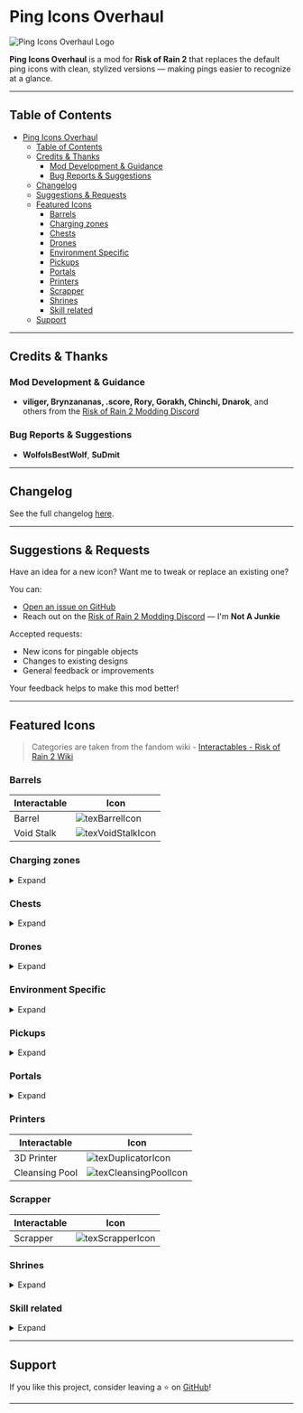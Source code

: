 # Ping Icons Overhaul

![Ping Icons Overhaul Logo](https://raw.githubusercontent.com/NotAJunkie2/ror2_ping_icons_overhaul/main/PingIconsOverhaul/Thunderstore/icon.png)

**Ping Icons Overhaul** is a mod for **Risk of Rain 2** that replaces the default ping icons with clean, stylized versions — making pings easier to recognize at a glance.

---

## Table of Contents

- [Ping Icons Overhaul](#ping-icons-overhaul)
  - [Table of Contents](#table-of-contents)
  - [Credits \& Thanks](#credits--thanks)
    - [Mod Development \& Guidance](#mod-development--guidance)
    - [Bug Reports \& Suggestions](#bug-reports--suggestions)
  - [Changelog](#changelog)
  - [Suggestions \& Requests](#suggestions--requests)
  - [Featured Icons](#featured-icons)
    - [Barrels](#barrels)
    - [Charging zones](#charging-zones)
    - [Chests](#chests)
    - [Drones](#drones)
    - [Environment Specific](#environment-specific)
    - [Pickups](#pickups)
    - [Portals](#portals)
    - [Printers](#printers)
    - [Scrapper](#scrapper)
    - [Shrines](#shrines)
    - [Skill related](#skill-related)
  - [Support](#support)

---

## Credits & Thanks

### Mod Development & Guidance

- **viliger, Brynzananas, .score, Rory, Gorakh, Chinchi, Dnarok**, and others from the [Risk of Rain 2 Modding Discord](https://discord.gg/NqpXTBB2)

### Bug Reports & Suggestions

- **WolfoIsBestWolf**, **SuDmit**

---

## Changelog

See the full changelog [here](./PingIconsOverhaul/Thunderstore/CHANGELOG.md).

---

## Suggestions & Requests

Have an idea for a new icon? Want me to tweak or replace an existing one?

You can:

- [Open an issue on GitHub](https://github.com/NotAJunkie2/ror2_ping_icons_overhaul/issues)
- Reach out on the [Risk of Rain 2 Modding Discord](https://discord.gg/NqpXTBB2) — I'm **Not A Junkie**

Accepted requests:

- New icons for pingable objects
- Changes to existing designs
- General feedback or improvements

Your feedback helps to make this mod better!

---

## Featured Icons

> Categories are taken from the fandom wiki - [Interactables - Risk of Rain 2 Wiki](https://riskofrain2.fandom.com/wiki/Interactables "Interactables")

### Barrels

| Interactable | Icon                                                                                                                                               |
| ------------ | -------------------------------------------------------------------------------------------------------------------------------------------------- |
| Barrel       | ![texBarrelIcon](https://raw.githubusercontent.com/NotAJunkie2/ror2_ping_icons_overhaul/main/image/README/barrels/texBarrelIcon.png "Barrel")           |
| Void Stalk   | ![texVoidStalkIcon](https://raw.githubusercontent.com/NotAJunkie2/ror2_ping_icons_overhaul/main/image/README/barrels/texVoidStalkIcon.png "Void Stalk") |

### Charging zones

<details>
<summary>Expand</summary>

| Interactable          | Icon                                                                                                                                                                           |
| --------------------- | ------------------------------------------------------------------------------------------------------------------------------------------------------------------------------ |
| Assessment Focus      | ![texVoidFocusIcon](https://raw.githubusercontent.com/NotAJunkie2/ror2_ping_icons_overhaul/main/image/README/charging_zones/texVoidFocusIcon.png "Assessment Focus")                |
| Cell Vent             | ![texCellVentIcon](https://raw.githubusercontent.com/NotAJunkie2/ror2_ping_icons_overhaul/main/image/README/charging_zones/texCellVentIcon.png "Cell Vent")                         |
| Deep Void Signal      | ![texVoidSignalIcon](https://raw.githubusercontent.com/NotAJunkie2/ror2_ping_icons_overhaul/main/image/README/charging_zones/texVoidSignalIcon.png "Deep Void Signal")              |
| Pillar of Blood       | ![texPillarBloodIcon](https://raw.githubusercontent.com/NotAJunkie2/ror2_ping_icons_overhaul/main/image/README/charging_zones/texPillarBloodIcon.png "Pillar of Blood")             |
| Pillar of Design      | ![texPillarDesignIcon](https://raw.githubusercontent.com/NotAJunkie2/ror2_ping_icons_overhaul/main/image/README/charging_zones/texPillarDesignIcon.png "Pillar of Design")          |
| Pillar of Mass        | ![texPillarMassIcon](https://raw.githubusercontent.com/NotAJunkie2/ror2_ping_icons_overhaul/main/image/README/charging_zones/texPillarMassIcon.png "Pillar of Mass")                |
| Pillar of Soul        | ![texPillarSoulIcon](https://raw.githubusercontent.com/NotAJunkie2/ror2_ping_icons_overhaul/main/image/README/charging_zones/texPillarSoulIcon.png "Pillar of Soul")                |
| Primordial Teleporter | ![texMoonTeleporterIcon](https://raw.githubusercontent.com/NotAJunkie2/ror2_ping_icons_overhaul/main/image/README/charging_zones/texMoonTeleporterIcon.png "Primordial Teleporter") |
| Teleporter            | ![texTeleporterIcon](https://raw.githubusercontent.com/NotAJunkie2/ror2_ping_icons_overhaul/main/image/README/charging_zones/texTeleporterIcon.png "Teleporter")                    |

</details>

### Chests

<details>
<summary>Expand</summary>

| Interactable                   | Icon                                                                                                                                                                                               |
| ------------------------------ | -------------------------------------------------------------------------------------------------------------------------------------------------------------------------------------------------- |
| Adaptive Chest                 | ![texAdaptiveChestIcon](https://raw.githubusercontent.com/NotAJunkie2/ror2_ping_icons_overhaul/main/image/README/chests/texAdaptiveChestIcon.png "Adaptive Chest")                                      |
| Aurelionite Fragment           | ![texAurelioniteFragmentIcon](https://raw.githubusercontent.com/NotAJunkie2/ror2_ping_icons_overhaul/main/image/README/chests/texAurelioniteFragmentIcon.png "Aurelionite Fragment")                    |
| Cloacked Chest                 | ![texCloackedChestIcon](https://raw.githubusercontent.com/NotAJunkie2/ror2_ping_icons_overhaul/main/image/README/chests/texCloackedChestIcon.png "Cloacked Chest")                                      |
| Crashed Multishop "Delivery"   | ![texCrashedDeliveryIcon](https://raw.githubusercontent.com/NotAJunkie2/ror2_ping_icons_overhaul/main/image/README/chests/texCrashedDeliveryIcon.png "Crashed Multishop 'Delivery'")                    |
| Encrusted Cache                | ![texEncrustedCacheIcon](https://raw.githubusercontent.com/NotAJunkie2/ror2_ping_icons_overhaul/main/image/README/chests/texEncrustedCacheIcon.png "Encrusted Cache")                                   |
| Equipment Barrel               | ![texEquipmentBarrelIcon](https://raw.githubusercontent.com/NotAJunkie2/ror2_ping_icons_overhaul/main/image/README/chests/texEquipmentBarrelIcon.png "Equipment Barrel")                                |
| Equipment Triple Shop          | ![texTripleShopEquipmentIcon](https://raw.githubusercontent.com/NotAJunkie2/ror2_ping_icons_overhaul/main/image/README/chests/texTripleShopEquipmentIcon.png "Equipment Triple Shop")                   |
| Large Category Chest - Damage  | ![texLargeCatChestDamIcon](https://raw.githubusercontent.com/NotAJunkie2/ror2_ping_icons_overhaul/main/image/README/chests/large_chests/texLargeCatChestDamIcon.png "Large Category Chest - Damage")    |
| Large Category Chest - Healing | ![texLargeCatChestHealIcon](https://raw.githubusercontent.com/NotAJunkie2/ror2_ping_icons_overhaul/main/image/README/chests/large_chests/texLargeCatChestHealIcon.png "Large Category Chest - Healing") |
| Large Category Chest - Utility | ![texLargeCatChestUtilIcon](https://raw.githubusercontent.com/NotAJunkie2/ror2_ping_icons_overhaul/main/image/README/chests/large_chests/texLargeCatChestUtilIcon.png "Large Category Chest - Utility") |
| Large Chest                    | ![texLargeChestIcon](https://raw.githubusercontent.com/NotAJunkie2/ror2_ping_icons_overhaul/main/image/README/chests/large_chests/texLargeChestIcon.png "Large Chest")                                  |
| Legendary Chest                | ![texLegendaryChestIcon](https://raw.githubusercontent.com/NotAJunkie2/ror2_ping_icons_overhaul/main/image/README/chests/texLegendaryChestIcon.png "Legendary Chest")                                   |
| Lunar Pod                      | ![texLunarPodIcon](https://raw.githubusercontent.com/NotAJunkie2/ror2_ping_icons_overhaul/main/image/README/chests/texLunarPodIcon.png "Lunar Pod")                                                     |
| Multishop Terminal             | ![texTripleShopIcon](https://raw.githubusercontent.com/NotAJunkie2/ror2_ping_icons_overhaul/main/image/README/chests/texTripleShopIcon.png "Multishop Terminal")                                        |
| Rusty Lockbox                  | ![texRustyLockboxIcon](https://raw.githubusercontent.com/NotAJunkie2/ror2_ping_icons_overhaul/main/image/README/chests/texRustyLockboxIcon.png "Rusty Lockbox")                                         |
| Scavenger's Sack               | ![texScavBackpackIcon](https://raw.githubusercontent.com/NotAJunkie2/ror2_ping_icons_overhaul/main/image/README/chests/texScavBackpackIcon.png "Scavenger's Sack")                                      |
| Small Category Chest - Damage  | ![texSmallCatChestDamIcon](https://raw.githubusercontent.com/NotAJunkie2/ror2_ping_icons_overhaul/main/image/README/chests/small_chests/texSmallCatChestDamIcon.png "Small Category Chest - Damage")    |
| Small Category Chest - Healing | ![texSmallCatChestHealIcon](https://raw.githubusercontent.com/NotAJunkie2/ror2_ping_icons_overhaul/main/image/README/chests/small_chests/texSmallCatChestHealIcon.png "Small Category Chest - Healing") |
| Small Category Chest - Utility | ![texSmallCatChestUtilIcon](https://raw.githubusercontent.com/NotAJunkie2/ror2_ping_icons_overhaul/main/image/README/chests/small_chests/texSmallCatChestUtilIcon.png "Small Category Chest - Utility") |
| Small Chest                    | ![texSmallChestIcon](https://raw.githubusercontent.com/NotAJunkie2/ror2_ping_icons_overhaul/main/image/README/chests/small_chests/texSmallChestIcon.png "Small Chest")                                  |
| Void Cradle                    | ![texVoidCradleIcon](https://raw.githubusercontent.com/NotAJunkie2/ror2_ping_icons_overhaul/main/image/README/chests/texVoidCradleIcon.png "Void Cradle")                                               |
| Void Potential                 | ![texVoidPotentialIcon](https://raw.githubusercontent.com/NotAJunkie2/ror2_ping_icons_overhaul/main/image/README/chests/texVoidPotentialIcon.png "Void Potential")                                      |

</details>

### Drones

<details>
<summary>Expand</summary>

| Interactable             | Icon          |
| ------------------------ | ------------- |
| Broken Combat Drone      | **WIP** |
| Broken Emergency Drone   | **WIP** |
| Broken Equipment Drone   | **WIP** |
| Broken Healing Drone     | **WIP** |
| Broken Incinerator Drone | **WIP** |
| Broken Missile Drone     | **WIP** |
| Broken Turret            | **WIP** |
| Lemurian Egg             | **WIP** |
| TC-280                   | **WIP** |

</details>

### Environment Specific

<details>
<summary>Expand</summary>

| Interactable               |                                                                                  Icon                                                                                  |
| :------------------------- | :--------------------------------------------------------------------------------------------------------------------------------------------------------------------: |
| Artifact Pickup            | ![texArtifactPickup](https://raw.githubusercontent.com/NotAJunkie2/ror2_ping_icons_overhaul/main/image/README/environment_specific/texArtifactPickup.png "Artifact Pickup") |
| Alloy Vulture Nest         |                                                                             **WIP**                                                                             |
| Aurelionite Geode          |                                                                             **WIP**                                                                             |
| Broken REX                 |                                                                             **WIP**                                                                             |
| Cauldron                   |                                                                             **WIP**                                                                             |
| Chef's Wok                 |                                                                             **WIP**                                                                             |
| Compound Generator         |                                                                             **WIP**                                                                             |
| Fan                        |                                                                             **WIP**                                                                             |
| Glass Frog                 |                                                                             **WIP**                                                                             |
| Halcyon Beacon             |                                                                             **WIP**                                                                             |
| Laptop                     |                                                                             **WIP**                                                                             |
| Lunar Bud                  |                                                                             **WIP**                                                                             |
| Lunar Seer                 |                                                                             **WIP**                                                                             |
| Newt Altar                 |                                                                             **WIP**                                                                             |
| Obelisk                    |                                                                             **WIP**                                                                             |
| Pressure Plate             |                                                                             **WIP**                                                                             |
| Radio Scanner              |                                                                             **WIP**                                                                             |
| Slab                       |                                                                             **WIP**                                                                             |
| Survivor Pod               |                                                                             **WIP**                                                                             |
| Survivor Suspended In Time |                                                                             **WIP**                                                                             |
| Timed Chest                |                                                                             **WIP**                                                                             |

</details>

### Pickups

<details>
<summary>Expand</summary>

| Interactable    | Icon                                                                                                                                                              |
| --------------- | ----------------------------------------------------------------------------------------------------------------------------------------------------------------- |
| Command Essence | ![texCommandEssenceIcon](https://raw.githubusercontent.com/NotAJunkie2/ror2_ping_icons_overhaul/main/image/README/pickups/texCommandEssenceIcon.png "Command Essence") |
| Fuel Array      | ![texFuelArrayQuestIcon](https://raw.githubusercontent.com/NotAJunkie2/ror2_ping_icons_overhaul/main/image/README/pickups/texFuelArrayQuestIcon.png "Fuel Array")      |
| Generic Pickup  | ![texGenericPickupIcon](https://raw.githubusercontent.com/NotAJunkie2/ror2_ping_icons_overhaul/main/image/README/pickups/texGenericPickupIcon.png "Generic Pickup")    |
| Log Pickup      | ![texLogbookEntryIcon](https://raw.githubusercontent.com/NotAJunkie2/ror2_ping_icons_overhaul/main/image/README/pickups/texLogbookEntryIcon.png "Log Pickup")          |

</details>

### Portals

<details>
<summary>Expand</summary>

| Interactable       | Icon          |
| :----------------- | ------------- |
| Artifact Portal    | **WIP** |
| Blue Portal        | **WIP** |
| Celestial Portal   | **WIP** |
| Deep Void Portal   | **WIP** |
| Destination Portal | **WIP** |
| Gold Portal        | **WIP** |
| Green Portal       | **WIP** |
| Infinite Portal    | **WIP** |
| Null Portal        | **WIP** |
| Void Portal        | **WIP** |

</details>

### Printers

| Interactable   | Icon                                                                                                                                                               |
| -------------- | ------------------------------------------------------------------------------------------------------------------------------------------------------------------ |
| 3D Printer     | ![texDuplicatorIcon](https://raw.githubusercontent.com/NotAJunkie2/ror2_ping_icons_overhaul/main/image/README/3d_printers/texDuplicatorIcon.png "3D Printer")           |
| Cleansing Pool | ![texCleansingPoolIcon](https://raw.githubusercontent.com/NotAJunkie2/ror2_ping_icons_overhaul/main/image/README/3d_printers/texCleansingPoolIcon.png "Cleansing Pool") |

### Scrapper

| Interactable | Icon                                                                                                                                            |
| ------------ | ----------------------------------------------------------------------------------------------------------------------------------------------- |
| Scrapper     | ![texScrapperIcon](https://raw.githubusercontent.com/NotAJunkie2/ror2_ping_icons_overhaul/main/image/README/scrapper/texScrapperIcon.png "Scrapper") |

### Shrines

<details>
<summary>Expand</summary>

| Interactable           | Icon                                                                                                                                                                     |
| ---------------------- | ------------------------------------------------------------------------------------------------------------------------------------------------------------------------ |
| Altar of Gold          | ![texShrineGoldIcon](https://raw.githubusercontent.com/NotAJunkie2/ror2_ping_icons_overhaul/main/image/README/shrines/texShrineGoldIcon.png "Altar of Gold")                  |
| Halcyon Shrine         | ![texShrineHalcyonIcon](https://raw.githubusercontent.com/NotAJunkie2/ror2_ping_icons_overhaul/main/image/README/shrines/texShrineHalcyonIcon.png "Halcyon Shrine")           |
| Shrine of Blood        | ![texShrineBloodIcon](https://raw.githubusercontent.com/NotAJunkie2/ror2_ping_icons_overhaul/main/image/README/shrines/texShrineBloodIcon.png "Shrine of Blood")              |
| Shrine of Chance       | ![texShrineChanceIcon](https://raw.githubusercontent.com/NotAJunkie2/ror2_ping_icons_overhaul/main/image/README/shrines/texShrineChanceIcon.png "Shrine of Chance")           |
| Shrine of Combat       | ![texShrineCombatIcon](https://raw.githubusercontent.com/NotAJunkie2/ror2_ping_icons_overhaul/main/image/README/shrines/texShrineCombatIcon.png "Shrine of Combat")           |
| Shrine of Order        | ![texShrineOrderIcon](https://raw.githubusercontent.com/NotAJunkie2/ror2_ping_icons_overhaul/main/image/README/shrines/texShrineOrderIcon.png "Shrine of Order")              |
| Shrine of Rebirth      | ![texShrineRebirthIcon](https://raw.githubusercontent.com/NotAJunkie2/ror2_ping_icons_overhaul/main/image/README/shrines/texShrineRebirthIcon.png "Shrine of Rebirth")        |
| Shrine of Shaping      | ![texShrineShapingIcon](https://raw.githubusercontent.com/NotAJunkie2/ror2_ping_icons_overhaul/main/image/README/shrines/texShrineShapingIcon.png "Shrine of Shaping")        |
| Shrine of the Mountain | ![texShrineMountainIcon](https://raw.githubusercontent.com/NotAJunkie2/ror2_ping_icons_overhaul/main/image/README/shrines/texShrineMountainIcon.png "Shrine of the Mountain") |
| Shrine of the Woods    | ![texShrineWoodsIcon](https://raw.githubusercontent.com/NotAJunkie2/ror2_ping_icons_overhaul/main/image/README/shrines/texShrineWoodsIcon.png "Shrine of the Woods")          |

</details>

### Skill related

<details>
<summary>Expand</summary>

| Interactables                | Icon                                                                                                                                                                                 |
| ---------------------------- | ------------------------------------------------------------------------------------------------------------------------------------------------------------------------------------ |
| Beacon: Resupply             | ![texResupplyIcon](https://raw.githubusercontent.com/NotAJunkie2/ror2_ping_icons_overhaul/main/image/README/skill_related/texResupplyIcon.png "Beacon: Resupply")                         |
| Eclipse Zero Vending Machine | ![texVendingMachineIcon](https://raw.githubusercontent.com/NotAJunkie2/ror2_ping_icons_overhaul/main/image/README/skill_related/texVendingMachineIcon.png "Eclipse Zero Vending Machine") |
| Quantum Tunnel               | ![texTunnelIcon](https://raw.githubusercontent.com/NotAJunkie2/ror2_ping_icons_overhaul/main/image/README/skill_related/texTunnelIcon.png "Quantum Tunnel")                               |

</details>

---

## Support

If you like this project, consider leaving a ⭐ on [GitHub](https://github.com/NotAJunkie2/ror2_ping_icons_overhaul)!

---
